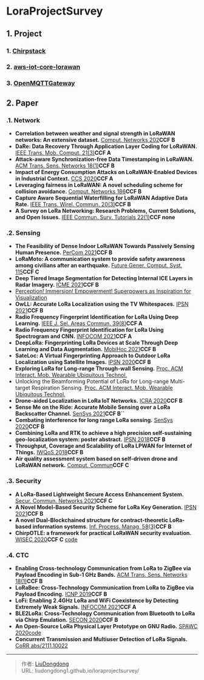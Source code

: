 # LoraProjectSurvey


## 1. Project

### 1. [Chirpstack](https://github.com/brocaar/chirpstack-network-server)

### 2. [aws-iot-core-lorawan](https://github.com/aws-samples/aws-iot-core-lorawan/blob/main/timestream_for_transform_binary_payload/README.md)

### 3.  [OpenMQTTGateway](https://github.com/1technophile/OpenMQTTGateway)

## 2. Paper

### .1.  Network

- **Correlation between weather and signal strength in LoRaWAN networks: An extensive dataset.** [Comput. Networks 202](https://dblp.uni-trier.de/db/journals/cn/cn202.html#GoldoniSFV22)**CCF B**
- **DaRe: Data Recovery Through Application Layer Coding for LoRaWAN.** [IEEE Trans. Mob. Comput. 21(3)](https://dblp.uni-trier.de/db/journals/tmc/tmc21.html#MarcelisKRP22)**CCF A**
- **Attack-aware Synchronization-free Data Timestamping in LoRaWAN.** [ACM Trans. Sens. Networks 18(1)](https://dblp.uni-trier.de/db/journals/tosn/tosn18.html#GuJTLH22)**CCF B**
- **Impact of Energy Consumption Attacks on LoRaWAN-Enabled Devices in Industrial Context.** [CCS 2020](https://dblp.uni-trier.de/db/conf/ccs/ccs2020.html#NafeesSBC20)**CCF A**
- **Leveraging fairness in LoRaWAN: A novel scheduling scheme for collision avoidance.** [Comput. Networks 186](https://dblp.uni-trier.de/db/journals/cn/cn186.html#TriantafyllouSL21)**CCF B**
- **Capture Aware Sequential Waterfilling for LoRaWAN Adaptive Data Rate.** [IEEE Trans. Wirel. Commun. 20(3)](https://dblp.uni-trier.de/db/journals/twc/twc20.html#GarlisiTBC21)**CCF B**
- **A Survey on LoRa Networking: Research Problems, Current Solutions, and Open Issues.** [IEEE Commun. Surv. Tutorials 22(1)](https://dblp.uni-trier.de/db/journals/comsur/comsur22.html#SundaramDZ20)**CCF none**

### .2. Sensing

- **The Feasibility of Dense Indoor LoRaWAN Towards Passively Sensing Human Presence.** [PerCom 2021](https://dblp.uni-trier.de/db/conf/percom/percom2021.html#GrubelTHSHS21a)**CCF B**
- **LoRaMoto: A communication system to provide safety awareness among civilians after an earthquake.** [Future Gener. Comput. Syst. 115](https://dblp.uni-trier.de/db/journals/fgcs/fgcs115.html#CentellesMFNOS21)**CCF C**
- **Deep Tiered Image Segmentation for Detecting Internal ICE Layers in Radar Imagery.** [ICME 2021](https://dblp.uni-trier.de/db/conf/icmcs/icme2021.html#WangXPKFC21)**CCF B**
- [Perception! Immersion! Empowerment! Superpowers as Inspiration for Visualization](chrome-extension://ikhdkkncnoglghljlkmcimlnlhkeamad/pdf-viewer/web/viewer.html?file=https%3A%2F%2Fhal.inria.fr%2Fhal-03342677%2Fdocument#=&zoom=180)
- **OwLL: Accurate LoRa Localization using the TV Whitespaces.** [IPSN 2021](https://dblp.uni-trier.de/db/conf/ipsn/ipsn2021.html#BansalGSRIK21)**CCF B**
- **Radio Frequency Fingerprint Identification for LoRa Using Deep Learning.** [IEEE J. Sel. Areas Commun. 39(8)](https://dblp.uni-trier.de/db/journals/jsac/jsac39.html#ShenZMPW21)**CCF A**
- **Radio Frequency Fingerprint Identification for LoRa Using Spectrogram and CNN.** [INFOCOM 2021](https://dblp.uni-trier.de/db/conf/infocom/infocom2021.html#ShenZ0P021)**CCF A**
- **DeepLoRa: Fingerprinting LoRa Devices at Scale Through Deep Learning and Data Augmentation.** [MobiHoc 2021](https://dblp.uni-trier.de/db/conf/mobihoc/mobihoc2021.html#Al-ShawabkaPPRM21)**CCF B**
- **SateLoc: A Virtual Fingerprinting Approach to Outdoor LoRa Localization using Satellite Images.** [IPSN 2020](https://dblp.uni-trier.de/db/conf/ipsn/ipsn2020.html#Lin0GG20)**CCF B**
- **Exploring LoRa for Long-range Through-wall Sensing.** [Proc. ACM Interact. Mob. Wearable Ubiquitous Technol.](https://dblp.uni-trier.de/db/journals/imwut/imwut4.html#ZhangCNXJLZ20)
- Unlocking the Beamforming Potential of LoRa for Long-range Multi-target Respiration Sensing. [Proc. ACM Interact. Mob. Wearable Ubiquitous Technol.](https://dblp.uni-trier.de/db/journals/imwut/imwut4.html#ZhangCNXJLZ20)
- **Drone-aided Localization in LoRa IoT Networks.** [ICRA 2020](https://dblp.uni-trier.de/db/conf/icra/icra2020.html#DelafontaineSCR20)**CCF B**
- **Sense Me on the Ride: Accurate Mobile Sensing over a LoRa Backscatter Channel.** [SenSys 2021](https://dblp.uni-trier.de/db/conf/sensys/sensys2021.html#JiangZG021)**CCF B``**
- **Combating interference for long range LoRa sensing.** [SenSys 2020](https://dblp.uni-trier.de/db/conf/sensys/sensys2020.html#Xie020)**CCF B**
- **Combining LoRa and RTK to achieve a high precision self-sustaining geo-localization system: poster abstract.** [IPSN 2018](https://dblp.uni-trier.de/db/conf/ipsn/ipsn2018.html#MagnoRQBB18)**CCF B**
- **Throughput, Coverage and Scalability of LoRa LPWAN for Internet of Things.** [IWQoS 2018](https://dblp.uni-trier.de/db/conf/iwqos/iwqos2018.html#YousufROG18)**CCF B**
- **Air quality assessment system based on self-driven drone and LoRaWAN network.** [Comput. Commun](https://dblp.uni-trier.de/db/journals/comcom/comcom175.html#SimoDDFF21)**CCF C**

### .3. Security

- **A LoRa-Based Lightweight Secure Access Enhancement System.** [Secur. Commun. Networks 2021](https://dblp.uni-trier.de/db/journals/scn/scn2021.html#JiangFHS21)**CCF C**
- **A Novel Model-Based Security Scheme for LoRa Key Generation.** [IPSN 2021](https://dblp.uni-trier.de/db/conf/ipsn/ipsn2021.html#GaoXK0KHH21)**CCF B**
- **A novel Dual-Blockchained structure for contract-theoretic LoRa-based information systems.** [Inf. Process. Manag. 58(3)](https://dblp.uni-trier.de/db/journals/ipm/ipm58.html#YuZWY0ZL21)**CCF B**
- **ChirpOTLE: a framework for practical LoRaWAN security evaluation.** [WISEC 2020](https://dblp.uni-trier.de/db/conf/wisec/wisec2020.html#HesselAA20)**CCF C** [code](https://cs.paperswithcode.com/paper/chirpotle-a-framework-for-practical-lorawan)

### .4. CTC

- **Enabling Cross-technology Communication from LoRa to ZigBee via Payload Encoding in Sub-1 GHz Bands.** [ACM Trans. Sens. Networks 18(1)](https://dblp.uni-trier.de/db/journals/tosn/tosn18.html#ShiMS22)**CCF B**
- **LoRaBee: Cross-Technology Communication from LoRa to ZigBee via Payload Encoding.** [ICNP 2019](https://dblp.uni-trier.de/db/conf/icnp/icnp2019.html#ShiM019)**CCF B**
- **LoFi: Enabling 2.4GHz LoRa and WiFi Coexistence by Detecting Extremely Weak Signals.** [INFOCOM 2021](https://dblp.uni-trier.de/db/conf/infocom/infocom2021.html#Chen0L21)**CCF A**
- **BLE2LoRa: Cross-Technology Communication from Bluetooth to LoRa via Chirp Emulation.** [SECON 2020](https://dblp.uni-trier.de/db/conf/secon/secon2020.html#0001C20)**CCF B**
- **An Open-Source LoRa Physical Layer Prototype on GNU Radio.** [SPAWC 2020](https://dblp.uni-trier.de/db/conf/spawc/spawc2020.html#TapparelAMBB20)[code](https://paperswithcode.com/paper/an-open-source-lora-physical-layer-prototype)
- **Concurrent Transmission and Multiuser Detection of LoRa Signals.** [CoRR abs/2111.10022](https://dblp.uni-trier.de/db/journals/corr/corr2111.html#abs-2111-10022)


---

> 作者: [LiuDongdong](https://liudongdong1.github.io/)  
> URL: liudongdong1.github.io/loraprojectsurvey/  

